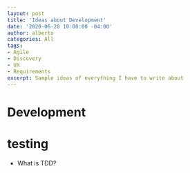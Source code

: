 ```yaml
---
layout: post
title: 'Ideas about Development'
date: '2020-06-20 10:00:00 -04:00'
author: alberto
categories: All
tags:
- Agile
- Discovery
- UX
- Requirements
excerpt: Sample ideas of everything I have to write about
---
```


# Development

# testing
* What is TDD?

